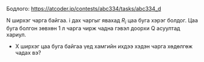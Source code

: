 Бодлого: https://atcoder.jp/contests/abc334/tasks/abc334_d

N ширхэг чарга байгаа. i дах чаргыг явахад $R_i$ цаа буга хэрэг болдог.
Цаа буга болгон зөвхөн 1 л чарга чирж чадна гэвэл доорхи Q асуултад хариул.
  - X ширхэг цаа буга байгаа үед хамгийн ихдээ хэдэн чарга хөдөлгөж чадах вэ?